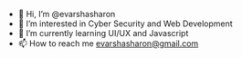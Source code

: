 - 👋 Hi, I’m @evarshasharon
- 👀 I’m interested in Cyber Security and Web Development
- 🌱 I’m currently learning UI/UX and Javascript
- 📫 How to reach me evarshasharon@gmail.com

<!---
evarshasharon/evarshasharon is a ✨ special ✨ repository because its `README.md` (this file) appears on your GitHub profile.
You can click the Preview link to take a look at your changes.
--->
